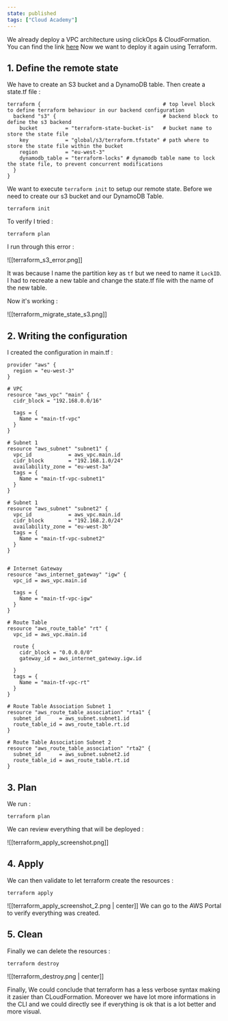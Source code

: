 ```yaml
---
state: published
tags: ["Cloud Academy"]
---
```

We already deploy a VPC architecture using clickOps & CloudFormation. You can find the link [here](https://medium.com/@issam.sisbane/design-a-vpc-for-a-basic-web-application-6dbc61abb888) Now we want to deploy it again using Terraform.

## 1. Define the remote state

We have to create an S3 bucket and a DynamoDB table. Then create a state.tf file : 

``` hcl
terraform {                                        # top level block to define terraform behaviour in our backend configuration
  backend "s3" {                                   # backend block to define the s3 backend
    bucket         = "terraform-state-bucket-is"   # bucket name to store the state file
    key            = "global/s3/terraform.tfstate" # path where to store the state file within the bucket
    region         = "eu-west-3"
    dynamodb_table = "terraform-locks" # dynamodb table name to lock the state file, to prevent concurrent modifications
  }
}

```

We want to execute `terraform init` to setup our remote state. Before we need to create our s3 bucket and our DynamoDB Table.

```
terraform init
```

To verify I tried : 

```
terraform plan
```

I run through this error : 

![[terraform_s3_error.png]]

It was because I name the partition key as `tf` but we need to name it `LockID`. I had to recreate a new table and change the state.tf file with the name of the new table. 

Now it's working : 

![[terraform_migrate_state_s3.png]]

## 2. Writing the configuration

I created the configuration in main.tf : 

```hcl
provider "aws" {
  region = "eu-west-3"
}

# VPC
resource "aws_vpc" "main" {
  cidr_block = "192.168.0.0/16"

  tags = {
    Name = "main-tf-vpc"
  }
}

# Subnet 1
resource "aws_subnet" "subnet1" {
  vpc_id            = aws_vpc.main.id
  cidr_block        = "192.168.1.0/24"
  availability_zone = "eu-west-3a"
  tags = {
    Name = "main-tf-vpc-subnet1"
  }
}

# Subnet 1
resource "aws_subnet" "subnet2" {
  vpc_id            = aws_vpc.main.id
  cidr_block        = "192.168.2.0/24"
  availability_zone = "eu-west-3b"
  tags = {
    Name = "main-tf-vpc-subnet2"
  }
}


# Internet Gateway
resource "aws_internet_gateway" "igw" {
  vpc_id = aws_vpc.main.id

  tags = {
    Name = "main-tf-vpc-igw"
  }
}

# Route Table
resource "aws_route_table" "rt" {
  vpc_id = aws_vpc.main.id

  route {
    cidr_block = "0.0.0.0/0"
    gateway_id = aws_internet_gateway.igw.id

  }
  tags = {
    Name = "main-tf-vpc-rt"
  }
}

# Route Table Association Subnet 1
resource "aws_route_table_association" "rta1" {
  subnet_id      = aws_subnet.subnet1.id
  route_table_id = aws_route_table.rt.id
}

# Route Table Association Subnet 2
resource "aws_route_table_association" "rta2" {
  subnet_id      = aws_subnet.subnet2.id
  route_table_id = aws_route_table.rt.id
}

```

## 3. Plan

We run : 

```
terraform plan
```

We can review everything that will be deployed : 

![[terraform_apply_screenshot.png]]

## 4. Apply 

We can then validate to let terraform create the resources : 

```
terraform apply
```

![[terraform_apply_screenshot_2.png | center]]
We can go to the AWS Portal to verify everything was created.

## 5. Clean

Finally we can delete the resources : 

```
terraform destroy
```

![[terraform_destroy.png | center]]

Finally, We could conclude that terraform has a less verbose syntax making it zasier than CLoudFormation. Moreover we have lot more informations in the CLI and we could directly see if everything is ok that is a lot better and more visual.
